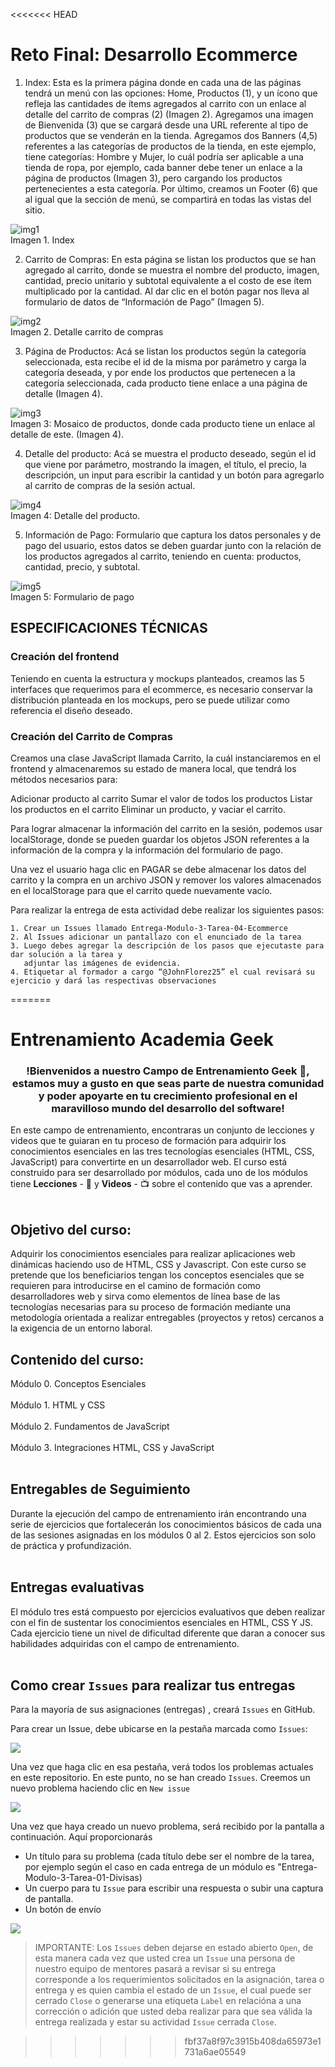 <<<<<<< HEAD
# Reto Final: Desarrollo Ecommerce

1. Index: Esta es la primera página donde en cada una de las páginas tendrá un menú con las opciones: Home, Productos (1), y un ícono que refleja las
cantidades de ítems agregados al carrito con un enlace al detalle del carrito de compras (2) (Imagen 2). Agregamos una imagen de Bienvenida (3) que 
se cargará desde una URL referente al tipo de productos que se venderán en la tienda. Agregamos dos Banners (4,5) referentes a las categorías de productos
de la tienda, en este ejemplo, tiene categorías: Hombre y Mujer, lo cuál podría ser aplicable a una tienda de ropa, por ejemplo, cada banner debe tener un
enlace a la página de productos (Imagen 3), pero cargando los productos pertenecientes a esta categoría. Por último, creamos un Footer (6) que al igual que
la sección de menú, se compartirá en todas las vistas del sitio.

![img1](https://res.cloudinary.com/db9wh5uvt/image/upload/v1628096453/icommerce1_hruue6.png)<br/>
Imagen 1. Index


2. Carrito de Compras: En esta página se listan los productos que se han agregado al carrito, donde se muestra el nombre del producto, imagen, cantidad, 
precio unitario y subtotal equivalente a el costo de ese ítem multiplicado por la cantidad. Al dar clic en el botón pagar nos lleva al formulario de datos 
de “Información de Pago” (Imagen 5).

![img2](https://res.cloudinary.com/db9wh5uvt/image/upload/v1628096453/icommerce2_phgqza.png)<br/>
Imagen 2. Detalle carrito de compras

3. Página de Productos: Acá se listan los productos según la categoría seleccionada, esta recibe el id de la misma por parámetro y carga la categoría deseada,
y por ende los productos que pertenecen a la categoría seleccionada, cada producto tiene enlace a una página de detalle (Imagen 4).


![img3](https://res.cloudinary.com/db9wh5uvt/image/upload/v1628096452/icommerce3_s4meom.png)<br/>
Imagen 3: Mosaico de productos, donde cada producto tiene un enlace al detalle de este. (Imagen 4).


4. Detalle del producto: Acá se muestra el producto deseado, según el id que viene por parámetro, mostrando la imagen, el título, el precio, la descripción, 
un input para escribir la cantidad y un botón para agregarlo al carrito de compras de la sesión actual.

![img4](https://res.cloudinary.com/db9wh5uvt/image/upload/v1628096454/icommerce4_izhfdm.png)<br/>
Imagen 4: Detalle del producto.


5. Información de Pago: Formulario que captura los datos personales y de pago del usuario, estos datos se deben guardar junto con la relación de los productos 
agregados al carrito, teniendo en cuenta: productos, cantidad, precio, y subtotal.

![img5](https://res.cloudinary.com/db9wh5uvt/image/upload/v1628096453/icommerce5_ldswvl.png)<br/>
Imagen 5: Formulario de pago

## ESPECIFICACIONES TÉCNICAS
### Creación del frontend

Teniendo en cuenta la estructura y mockups planteados, creamos las 5 interfaces que requerimos para el ecommerce, es necesario conservar la distribución
planteada en los mockups, pero se puede utilizar como referencia el diseño deseado.

### Creación del Carrito de Compras

Creamos una clase JavaScript llamada Carrito, la cuál instanciaremos en el frontend y almacenaremos su estado de manera local, que tendrá los métodos necesarios para:

Adicionar producto al carrito
Sumar el valor de todos los productos Listar los productos en el carrito Eliminar un producto, y vaciar el carrito.

Para lograr almacenar la información del carrito en la sesión, podemos usar localStorage, donde se pueden guardar los objetos JSON referentes a la información 
de la compra y la información del formulario de pago.

Una vez el usuario haga clic en PAGAR se debe almacenar los datos del carrito y la compra en un archivo JSON y remover los valores almacenados en el 
localStorage para que el carrito quede nuevamente vacío.


Para realizar la entrega de esta actividad debe realizar los siguientes pasos:

    1. Crear un Issues llamado Entrega-Modulo-3-Tarea-04-Ecommerce
    2. Al Issues adicionar un pantallazo con el enunciado de la tarea
    3. Luego debes agregar la descripción de los pasos que ejecutaste para dar solución a la tarea y 
       adjuntar las imágenes de evidencia.  
    4. Etiquetar al formador a cargo “@JohnFlorez25” el cual revisará su ejercicio y dará las respectivas observaciones  



=======
# Entrenamiento Academia Geek

<h3 align="center"><strong>!Bienvenidos a nuestro Campo de Entrenamiento Geek 🤖,  estamos muy a gusto en que seas parte de nuestra comunidad y poder apoyarte en tu crecimiento profesional en el maravilloso mundo del desarrollo del software!</strong></h3>

En este campo de entrenamiento, encontraras un conjunto de lecciones y videos que te guiaran en tu proceso de formación para adquirir los conocimientos esenciales en las tres tecnologías esenciales (HTML, CSS, JavaScript) para convertirte en un desarrollador web. El curso está construido para ser desarrollado por módulos, cada uno de los módulos tiene   **Lecciones** -   📓   y    **Videos**  -   📺   sobre el contenido que vas a aprender.<br><br>

## Objetivo del curso:

Adquirir los conocimientos esenciales para realizar aplicaciones web dinámicas haciendo uso de HTML, CSS y Javascript. Con este curso se pretende que los beneficiarios tengan los conceptos esenciales que se requieren para introducirse en el camino de formación como desarrolladores web y sirva como elementos de línea base de las tecnologías necesarias para su proceso de formación mediante una metodología orientada a realizar entregables (proyectos y retos) cercanos a la exigencia de un entorno laboral.

## Contenido del curso:
Módulo 0. Conceptos Esenciales<br><br>
Módulo 1. HTML y CSS<br><br>
Módulo 2. Fundamentos de JavaScript<br><br>
Módulo 3. Integraciones HTML, CSS y JavaScript<br><br>

## Entregables de Seguimiento

Durante la ejecución del campo de entrenamiento irán encontrando una serie de ejercicios que fortalecerán los conocimientos básicos de cada una de las sesiones asignadas en los módulos 0 al 2. Estos ejercicios son solo de práctica y profundización.<br><br>

## Entregas evaluativas

El módulo tres está compuesto por ejercicios evaluativos que deben realizar con el fin de sustentar los conocimientos esenciales en HTML, CSS Y JS. Cada ejercicio tiene un nivel de dificultad diferente que daran a conocer sus habilidades adquiridas con el campo de entrenamiento.<br><br>

## Como crear `Issues` para realizar tus entregas

Para la mayoría de sus asignaciones (entregas) , creará `Issues` en GitHub.

Para crear un Issue, debe ubicarse en la pestaña marcada como `Issues`:

![](https://res.cloudinary.com/duzf4vfki/image/upload/v1628031867/ClassroomGitHub/imgIssues1_iqi3fy.png)

Una vez que haga clic en esa pestaña, verá todos los problemas actuales en este repositorio. En este punto, no se han creado `Issues`. Creemos un nuevo problema haciendo clic en `New issue`

![](https://res.cloudinary.com/duzf4vfki/image/upload/v1628032254/ClassroomGitHub/imgIssues2_nf8vzv.png)

Una vez que haya creado un nuevo problema, será recibido por la pantalla a continuación. Aquí proporcionarás
* Un título para su problema (cada título debe ser el nombre de la tarea, por ejemplo según el caso en cada entrega de un módulo es "Entrega-Modulo-3-Tarea-01-Divisas)
* Un cuerpo para tu `Issue` para escribir una respuesta o subir una captura de pantalla.
* Un botón de envío

![](https://res.cloudinary.com/duzf4vfki/image/upload/v1628032906/ClassroomGitHub/imgIssues3_tz17bn.png)


 > IMPORTANTE: Los `Issues` deben dejarse en estado abierto `Open`, de esta manera cada vez que usted crea un `Issue` una persona de nuestro equipo de mentores pasará a revisar si su entrega corresponde a los requerimientos solicitados en la asignación, tarea o entrega y es quien cambia el estado de un `Issue`, el cual puede ser cerrado `Close` o generarse una etiqueta `Label` en relacióna a una corrección o adición que usted deba realizar para que sea válida la entrega realizada y estar su actividad `Issue` cerrada `Close`.




 
>>>>>>> fbf37a8f97c3915b408da65973e1731a6ae05549
